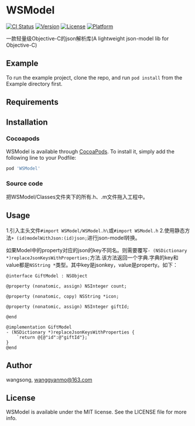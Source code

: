 # WSModel
[![CI Status](https://img.shields.io/travis/nlgb/WSModel.svg?style=flat)](https://travis-ci.org/nlgb/WSModel)
[![Version](https://img.shields.io/cocoapods/v/WSModel.svg?style=flat)](https://cocoapods.org/pods/WSModel)
[![License](https://img.shields.io/cocoapods/l/WSModel.svg?style=flat)](https://cocoapods.org/pods/WSModel)
[![Platform](https://img.shields.io/cocoapods/p/WSModel.svg?style=flat)](https://cocoapods.org/pods/WSModel)

一款轻量级Objective-C的json解析库(A lightweight json-model lib for Objective-C)
## Example

To run the example project, clone the repo, and run `pod install` from the Example directory first.

## Requirements


## Installation
### Cocoapods
WSModel is available through [CocoaPods](https://cocoapods.org). To install
it, simply add the following line to your Podfile:

```ruby
pod 'WSModel'
```

### Source code
把WSModel/Classes文件夹下的所有.h、.m文件拖入工程中。

## Usage

1.引入主头文件`#import WSModel/WSModel.h\`或`#import WSModel.h`
2.使用静态方法`+ (id)modelWithJson:(id)json;`进行json-model转换。

如果Model中的property对应的json的key不同名。则需要覆写`- (NSDictionary *)replaceJsonKeysWithProperties;`方法.该方法返回一个字典.字典的key和value都是`NSString *`类型。其中key是jsonkey，value是property。如下：
```objc
@interface GiftModel : NSObject

@property (nonatomic, assign) NSInteger count;

@property (nonatomic, copy) NSString *icon;

@property (nonatomic, assign) NSInteger giftId;

@end

@implementation GiftModel
- (NSDictionary *)replaceJsonKeysWithProperties {
    `return @{@"id":@"giftId"};`
}
@end

```


## Author

wangsong, wanggyanmo@163.com

## License

WSModel is available under the MIT license. See the LICENSE file for more info.
